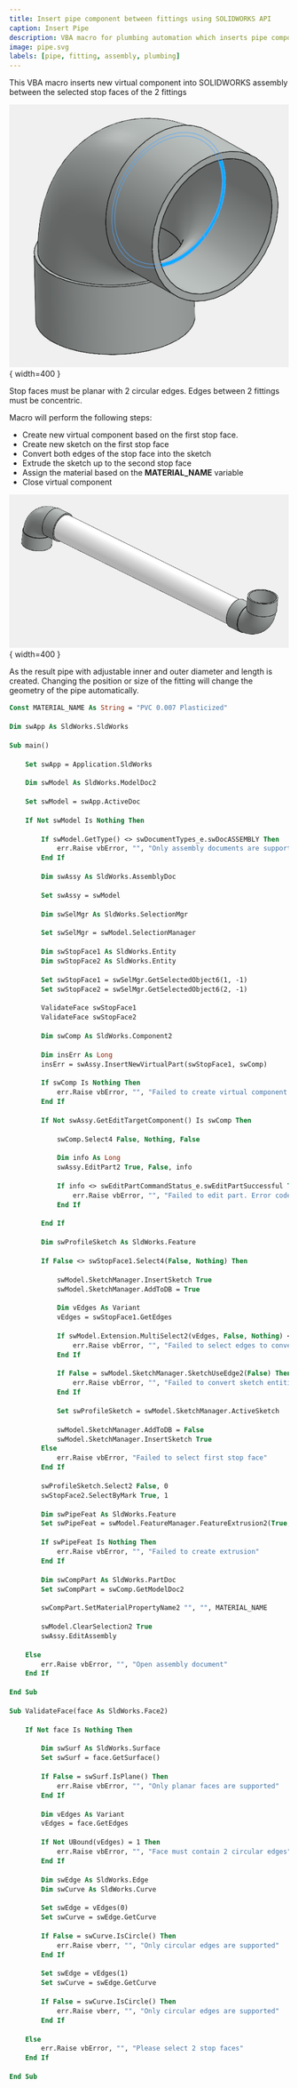 ```yaml
---
title: Insert pipe component between fittings using SOLIDWORKS API
caption: Insert Pipe
description: VBA macro for plumbing automation which inserts pipe component based on the stop faces of the fitting
image: pipe.svg
labels: [pipe, fitting, assembly, plumbing]
---
```

This VBA macro inserts new virtual component into SOLIDWORKS assembly between the selected stop faces of the 2 fittings

![Stop face of the fitting](fitting-stop-face.png){ width=400 }

Stop faces must be planar with 2 circular edges. Edges between 2 fittings must be concentric.

Macro will perform the following steps:

* Create new virtual component based on the first stop face.
* Create new sketch on the first stop face
* Convert both edges of the stop face into the sketch
* Extrude the sketch up to the second stop face
* Assign the material based on the **MATERIAL_NAME** variable
* Close virtual component

![Pipe between 2 fittings](pipe-fittings.png){ width=400 }

As the result pipe with adjustable inner and outer diameter and length is created. Changing the position or size of the fitting will change the geometry of the pipe automatically.

~~~ vb
Const MATERIAL_NAME As String = "PVC 0.007 Plasticized"

Dim swApp As SldWorks.SldWorks

Sub main()

    Set swApp = Application.SldWorks
    
    Dim swModel As SldWorks.ModelDoc2
    
    Set swModel = swApp.ActiveDoc
    
    If Not swModel Is Nothing Then
    
        If swModel.GetType() <> swDocumentTypes_e.swDocASSEMBLY Then
            err.Raise vbError, "", "Only assembly documents are supported"
        End If
        
        Dim swAssy As SldWorks.AssemblyDoc
        
        Set swAssy = swModel
        
        Dim swSelMgr As SldWorks.SelectionMgr
        
        Set swSelMgr = swModel.SelectionManager
        
        Dim swStopFace1 As SldWorks.Entity
        Dim swStopFace2 As SldWorks.Entity
        
        Set swStopFace1 = swSelMgr.GetSelectedObject6(1, -1)
        Set swStopFace2 = swSelMgr.GetSelectedObject6(2, -1)
    
        ValidateFace swStopFace1
        ValidateFace swStopFace2
        
        Dim swComp As SldWorks.Component2
        
        Dim insErr As Long
        insErr = swAssy.InsertNewVirtualPart(swStopFace1, swComp)
        
        If swComp Is Nothing Then
            err.Raise vbError, "", "Failed to create virtual component. Error code: " & insErr
        End If
        
        If Not swAssy.GetEditTargetComponent() Is swComp Then
            
            swComp.Select4 False, Nothing, False
            
            Dim info As Long
            swAssy.EditPart2 True, False, info
            
            If info <> swEditPartCommandStatus_e.swEditPartSuccessful Then
                err.Raise vbError, "", "Failed to edit part. Error code: " & info
            End If
            
        End If
        
        Dim swProfileSketch As SldWorks.Feature
        
        If False <> swStopFace1.Select4(False, Nothing) Then
            
            swModel.SketchManager.InsertSketch True
            swModel.SketchManager.AddToDB = True
            
            Dim vEdges As Variant
            vEdges = swStopFace1.GetEdges
            
            If swModel.Extension.MultiSelect2(vEdges, False, Nothing) <> 2 Then
                err.Raise vbError, "", "Failed to select edges to convert"
            End If
            
            If False = swModel.SketchManager.SketchUseEdge2(False) Then
                err.Raise vbError, "", "Failed to convert sketch entitites"
            End If
            
            Set swProfileSketch = swModel.SketchManager.ActiveSketch
            
            swModel.SketchManager.AddToDB = False
            swModel.SketchManager.InsertSketch True
        Else
            err.Raise vbError, "Failed to select first stop face"
        End If
        
        swProfileSketch.Select2 False, 0
        swStopFace2.SelectByMark True, 1
        
        Dim swPipeFeat As SldWorks.Feature
        Set swPipeFeat = swModel.FeatureManager.FeatureExtrusion2(True, False, False, swEndConditions_e.swEndCondUpToSurface, 0, 0, 0, False, False, False, False, 0, 0, False, False, False, False, True, True, True, 0, 0, False)
        
        If swPipeFeat Is Nothing Then
            err.Raise vbError, "", "Failed to create extrusion"
        End If
        
        Dim swCompPart As SldWorks.PartDoc
        Set swCompPart = swComp.GetModelDoc2
        
        swCompPart.SetMaterialPropertyName2 "", "", MATERIAL_NAME
        
        swModel.ClearSelection2 True
        swAssy.EditAssembly
        
    Else
        err.Raise vbError, "", "Open assembly document"
    End If
    
End Sub

Sub ValidateFace(face As SldWorks.Face2)
    
    If Not face Is Nothing Then
        
        Dim swSurf As SldWorks.Surface
        Set swSurf = face.GetSurface()
        
        If False = swSurf.IsPlane() Then
            err.Raise vbError, "", "Only planar faces are supported"
        End If
        
        Dim vEdges As Variant
        vEdges = face.GetEdges
        
        If Not UBound(vEdges) = 1 Then
            err.Raise vbError, "", "Face must contain 2 circular edges"
        End If
        
        Dim swEdge As SldWorks.Edge
        Dim swCurve As SldWorks.Curve
        
        Set swEdge = vEdges(0)
        Set swCurve = swEdge.GetCurve
        
        If False = swCurve.IsCircle() Then
            err.Raise vberr, "", "Only circular edges are supported"
        End If
        
        Set swEdge = vEdges(1)
        Set swCurve = swEdge.GetCurve
        
        If False = swCurve.IsCircle() Then
            err.Raise vberr, "", "Only circular edges are supported"
        End If
        
    Else
        err.Raise vbError, "", "Please select 2 stop faces"
    End If

End Sub
~~~


